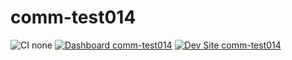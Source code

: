 # comm-test014

![CI none](https://img.shields.io/badge/ci-none-orange.svg)
[![Dashboard comm-test014](https://img.shields.io/badge/dashboard-comm_test014-yellow.svg)](https://dashboard.pantheon.io/sites/d764f02b-4014-4d8a-a17f-0e3daba29bae#dev/code)
[![Dev Site comm-test014](https://img.shields.io/badge/site-comm_test014-blue.svg)](http://dev-comm-test014.pantheonsite.io/)